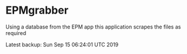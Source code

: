 # EPMgrabber
Using a database from the EPM app this application scrapes the files as required


Latest backup: Sun Sep 15 06:24:01 UTC 2019
